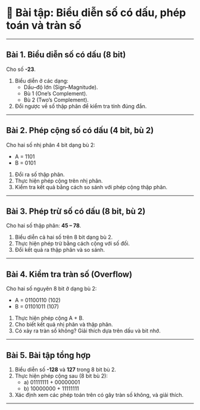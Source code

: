 # 📝 Bài tập: Biểu diễn số có dấu, phép toán và tràn số

---

## Bài 1. Biểu diễn số có dấu (8 bit)
Cho số **-23**.  
1. Biểu diễn ở các dạng:  
   - Dấu–độ lớn (Sign–Magnitude).  
   - Bù 1 (One’s Complement).  
   - Bù 2 (Two’s Complement).  
2. Đổi ngược về số thập phân để kiểm tra tính đúng đắn.  

---

## Bài 2. Phép cộng số có dấu (4 bit, bù 2)  
Cho hai số nhị phân 4 bit dạng bù 2:  
- A = 1101  
- B = 0101  

1. Đổi ra số thập phân.  
2. Thực hiện phép cộng trên nhị phân.  
3. Kiểm tra kết quả bằng cách so sánh với phép cộng thập phân.  

---

## Bài 3. Phép trừ số có dấu (8 bit, bù 2)  
Cho hai số thập phân: **45 – 78**.  

1. Biểu diễn cả hai số trên 8 bit dạng bù 2.  
2. Thực hiện phép trừ bằng cách cộng với số đối.  
3. Đổi kết quả ra thập phân và so sánh.  

---

## Bài 4. Kiểm tra tràn số (Overflow)  
Cho hai số nguyên 8 bit ở dạng bù 2:  
- A = 01100110 (102)  
- B = 01101011 (107)  

1. Thực hiện phép cộng A + B.  
2. Cho biết kết quả nhị phân và thập phân.  
3. Có xảy ra tràn số không? Giải thích dựa trên dấu và bit nhớ.  

---

## Bài 5. Bài tập tổng hợp  
1. Biểu diễn số **-128** và **127** trong 8 bit bù 2.  
2. Thực hiện phép cộng sau (8 bit bù 2):  
   - a) 01111111 + 00000001  
   - b) 10000000 + 11111111  
3. Xác định xem các phép toán trên có gây tràn số không, và giải thích.  

---
